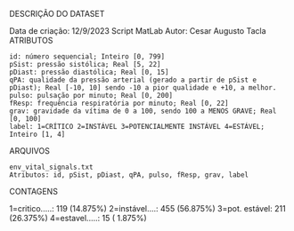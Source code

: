 DESCRIÇÃO DO DATASET

Data de criação: 12/9/2023
Script MatLab
Autor: Cesar Augusto Tacla
ATRIBUTOS

    id: número sequencial; Inteiro [0, 799]
    pSist: pressão sistólica; Real [5, 22]
    pDiast: pressão diastólica; Real [0, 15]
    qPA: qualidade da pressão arterial (gerado a partir de pSist e pDiast); Real [-10, 10] sendo -10 a pior qualidade e +10, a melhor.
    pulso: pulsação por minuto; Real [0, 200]
    fResp: frequência respiratória por minuto; Real [0, 22]
    grav: gravidade da vítima de 0 a 100, sendo 100 a MENOS GRAVE; Real [0, 100]
    label: 1=CRÍTICO 2=INSTÁVEL 3=POTENCIALMENTE INSTÁVEL 4=ESTÁVEL; Inteiro [1, 4]

ARQUIVOS

    env_vital_signals.txt
    Atributos: id, pSist, pDiast, qPA, pulso, fResp, grav, label

CONTAGENS

1=critico.....: 119 (14.875%)
2=instável....: 455 (56.875%)
3=pot. estável: 211 (26.375%)
4=estavel.....: 15 ( 1.875%)

